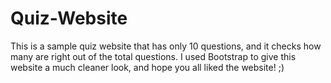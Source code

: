 # Quiz-Website

This is a sample quiz website that has only 10 questions, and it checks how many are right out of the total questions. I used Bootstrap to give this website a much cleaner look, and hope you all liked the website! ;)
